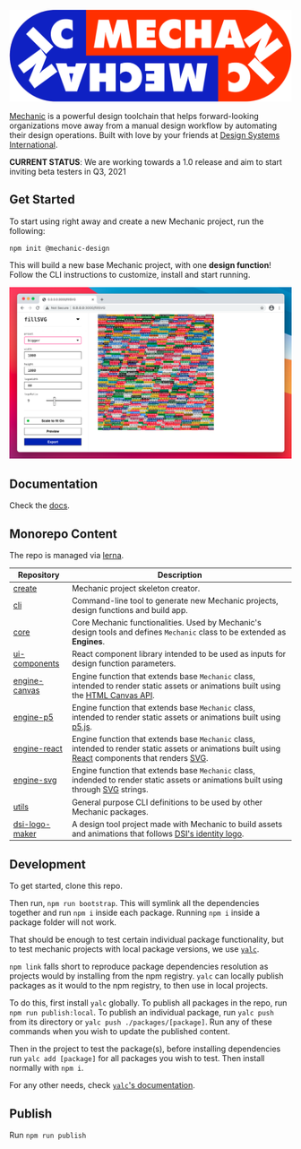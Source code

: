 <p align="center">
  <a href="https://mechanic.design/">
    <img alt="Mechanic Logo" src="https://raw.githubusercontent.com/designsystemsinternational/mechanic/master/doc/logo.png" width="600"
    >
  </a>
</p>

[Mechanic](https://mechanic.design/) is a powerful design toolchain that helps forward-looking organizations move away from a manual design workflow by automating their design operations. Built with love by your friends at [Design Systems International](https://designsystems.international/).

**CURRENT STATUS**: We are working towards a 1.0 release and aim to start inviting beta testers in Q3, 2021

## Get Started

To start using right away and create a new Mechanic project, run the following:

```
npm init @mechanic-design
```

This will build a new base Mechanic project, with one **design function**! Follow the CLI instructions to customize, install and start running.

<p align="center">
  <img alt="Mechanic App Screenshot" src="https://raw.githubusercontent.com/designsystemsinternational/mechanic/master/doc/screenshot.png" width="600">
</p>

## Documentation

Check the [docs](doc/doc.md).

## Monorepo Content

The repo is managed via [lerna](https://github.com/lerna/lerna).

| Repository                                | Description                                                                                                                                                                                                                        |
| ----------------------------------------- | ---------------------------------------------------------------------------------------------------------------------------------------------------------------------------------------------------------------------------------- |
| [create](packages/create)                 | Mechanic project skeleton creator.                                                                                                                                                                                                 |
| [cli](packages/cli)                       | Command-line tool to generate new Mechanic projects, design functions and build app.                                                                                                                                               |
| [core](packages/core)                     | Core Mechanic functionalities. Used by Mechanic's design tools and defines `Mechanic` class to be extended as **Engines**.                                                                                                         |
| [ui-components](packages/ui-components)   | React component library intended to be used as inputs for design function parameters.                                                                                                                                              |
| [engine-canvas](packages/engine-canvas)   | Engine function that extends base `Mechanic` class, intended to render static assets or animations built using the [HTML Canvas API](https://developer.mozilla.org/en-US/docs/Web/API/Canvas_API).                                 |
| [engine-p5](packages/engine-p5)           | Engine function that extends base `Mechanic` class, intended to render static assets or animations built using [p5.js](https://p5js.org/).                                                                                         |
| [engine-react](packages/engine-react)     | Engine function that extends base `Mechanic` class, intended to render static assets or animations built using [React](https://reactjs.org/) components that renders [SVG](https://developer.mozilla.org/en-US/docs/Glossary/SVG). |
| [engine-svg](packages/engine-svg)         | Engine function that extends base `Mechanic` class, indended to render static assets or animations built using through [SVG](https://developer.mozilla.org/en-US/docs/Glossary/SVG) strings.                                       |
| [utils](packages/utils)                   | General purpose CLI definitions to be used by other Mechanic packages.                                                                                                                                                             |
| [dsi-logo-maker](packages/dsi-logo-maker) | A design tool project made with Mechanic to build assets and animations that follows [DSI's identity logo](https://designsystems.international/).                                                                                  |

## Development

To get started, clone this repo.

Then run, `npm run bootstrap`. This will symlink all the dependencies together and run `npm i` inside each package. Running `npm i` inside a package folder will not work.

That should be enough to test certain individual package functionality, but to test mechanic projects with local package versions, we use [`yalc`](https://github.com/wclr/yalc).

`npm link` falls short to reproduce package dependencies resolution as projects would by installing from the npm registry. `yalc` can locally publish packages as it would to the npm registry, to then use in local projects.

To do this, first install `yalc` globally.
To publish all packages in the repo, run `npm run publish:local`. To publish an individual package, run `yalc push` from its directory or `yalc push ./packages/[package]`. Run any of these commands when you wish to update the published content.

Then in the project to test the package(s), before installing dependencies run `yalc add [package]` for all packages you wish to test. Then install normally with `npm i`.

For any other needs, check [`yalc`'s documentation](https://github.com/wclr/yalc).

## Publish

Run `npm run publish`
